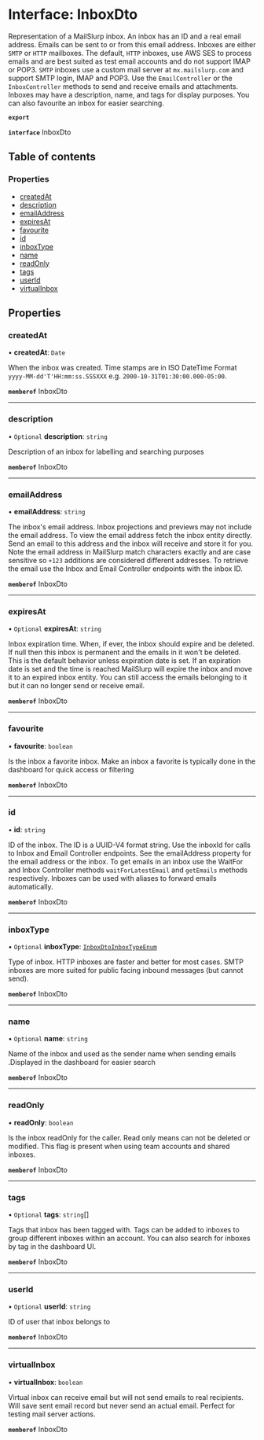 # Interface: InboxDto

Representation of a MailSlurp inbox. An inbox has an ID and a real email address. Emails can be sent to or from this email address. Inboxes are either `SMTP` or `HTTP` mailboxes. The default, `HTTP` inboxes, use AWS SES to process emails and are best suited as test email accounts and do not support IMAP or POP3. `SMTP` inboxes use a custom mail server at `mx.mailslurp.com` and support SMTP login, IMAP and POP3. Use the `EmailController` or the `InboxController` methods to send and receive emails and attachments. Inboxes may have a description, name, and tags for display purposes. You can also favourite an inbox for easier searching.

**`export`**

**`interface`** InboxDto

## Table of contents

### Properties

- [createdAt](InboxDto.md#createdat)
- [description](InboxDto.md#description)
- [emailAddress](InboxDto.md#emailaddress)
- [expiresAt](InboxDto.md#expiresat)
- [favourite](InboxDto.md#favourite)
- [id](InboxDto.md#id)
- [inboxType](InboxDto.md#inboxtype)
- [name](InboxDto.md#name)
- [readOnly](InboxDto.md#readonly)
- [tags](InboxDto.md#tags)
- [userId](InboxDto.md#userid)
- [virtualInbox](InboxDto.md#virtualinbox)

## Properties

### createdAt

• **createdAt**: `Date`

When the inbox was created. Time stamps are in ISO DateTime Format `yyyy-MM-dd'T'HH:mm:ss.SSSXXX` e.g. `2000-10-31T01:30:00.000-05:00`.

**`memberof`** InboxDto

___

### description

• `Optional` **description**: `string`

Description of an inbox for labelling and searching purposes

**`memberof`** InboxDto

___

### emailAddress

• **emailAddress**: `string`

The inbox's email address. Inbox projections and previews may not include the email address. To view the email address fetch the inbox entity directly. Send an email to this address and the inbox will receive and store it for you. Note the email address in MailSlurp match characters exactly and are case sensitive so `+123` additions are considered different addresses. To retrieve the email use the Inbox and Email Controller endpoints with the inbox ID.

**`memberof`** InboxDto

___

### expiresAt

• `Optional` **expiresAt**: `string`

Inbox expiration time. When, if ever, the inbox should expire and be deleted. If null then this inbox is permanent and the emails in it won't be deleted. This is the default behavior unless expiration date is set. If an expiration date is set and the time is reached MailSlurp will expire the inbox and move it to an expired inbox entity. You can still access the emails belonging to it but it can no longer send or receive email.

**`memberof`** InboxDto

___

### favourite

• **favourite**: `boolean`

Is the inbox a favorite inbox. Make an inbox a favorite is typically done in the dashboard for quick access or filtering

**`memberof`** InboxDto

___

### id

• **id**: `string`

ID of the inbox. The ID is a UUID-V4 format string. Use the inboxId for calls to Inbox and Email Controller endpoints. See the emailAddress property for the email address or the inbox. To get emails in an inbox use the WaitFor and Inbox Controller methods `waitForLatestEmail` and `getEmails` methods respectively. Inboxes can be used with aliases to forward emails automatically.

**`memberof`** InboxDto

___

### inboxType

• `Optional` **inboxType**: [`InboxDtoInboxTypeEnum`](../enums/InboxDtoInboxTypeEnum.md)

Type of inbox. HTTP inboxes are faster and better for most cases. SMTP inboxes are more suited for public facing inbound messages (but cannot send).

**`memberof`** InboxDto

___

### name

• `Optional` **name**: `string`

Name of the inbox and used as the sender name when sending emails .Displayed in the dashboard for easier search

**`memberof`** InboxDto

___

### readOnly

• **readOnly**: `boolean`

Is the inbox readOnly for the caller. Read only means can not be deleted or modified. This flag is present when using team accounts and shared inboxes.

**`memberof`** InboxDto

___

### tags

• `Optional` **tags**: `string`[]

Tags that inbox has been tagged with. Tags can be added to inboxes to group different inboxes within an account. You can also search for inboxes by tag in the dashboard UI.

**`memberof`** InboxDto

___

### userId

• `Optional` **userId**: `string`

ID of user that inbox belongs to

**`memberof`** InboxDto

___

### virtualInbox

• **virtualInbox**: `boolean`

Virtual inbox can receive email but will not send emails to real recipients. Will save sent email record but never send an actual email. Perfect for testing mail server actions.

**`memberof`** InboxDto
